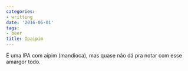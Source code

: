 ```yaml
---
categories:
- writting
date: '2016-06-01'
tags:
- beer
title: Ipaipim
---
```


É uma IPA com aipim (mandioca), mas quase não dá pra notar com esse amargor todo.

